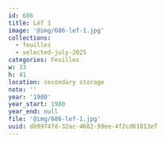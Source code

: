 ```yaml
---
id: 686
title: Léf 1
image: '@img/686-lef-1.jpg'
collections:
  - feuilles
  - selected-july-2025
categories: Feuilles
w: 33
h: 41
location: secondary storage
note: ''
year: '1980'
year_start: 1980
year_end: null
file: '@img/686-lef-1.jpg'
uuid: db9974fd-32ac-4682-99ee-4f2cd61813ef
---
```


